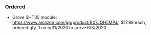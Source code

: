 ### Ordered ###

* Grove SHT35 module: https://www.amazon.com/gp/product/B07JQH5MPJ/, $17.99 each, ordered qty. 1 on 5/31/2020 to arrive 6/3/2020
